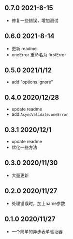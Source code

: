 ## 0.7.0 2021-8-15

- 修复一些错误，增加测试

## 0.6.0 2021-8-14

- 更新 readme
- oneError 重命名为 firstError


## 0.5.0 2021/1/12

- add "options.ignore"

## 0.4.0 2020/12/28

- update readme
- add `AsyncValidate.oneError`

## 0.3.1 2020/12/1

- update readme
- 优化一些方法

## 0.3.0 2020/11/30

- 大量更新

## 0.2.0 2020/11/27

- 处理错误时，加上name参数

## 0.1.0 2020/11/27

- 一个简单的异步表单验证器